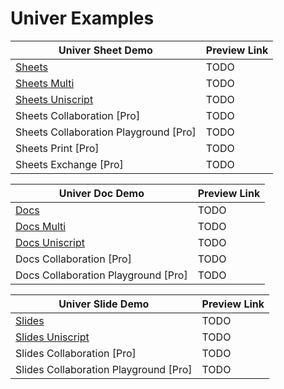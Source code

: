 # Univer Examples


| Univer Sheet Demo                     | Preview Link                   |
|---------------------------------------|--------------------------------|
| [Sheets](./src/sheets)                |                TODO            |
| [Sheets Multi](./src/sheets-multi)    | TODO                           |
| [Sheets Uniscript](./src/sheets-uniscript)| TODO                       |
| Sheets Collaboration [Pro]            | TODO                           |
| Sheets Collaboration Playground [Pro] | TODO                           |
| Sheets Print [Pro]                    | TODO                           |
| Sheets Exchange [Pro]                 | TODO                           |


| Univer Doc Demo                       | Preview Link                   |
|---------------------------------------|--------------------------------|
| [Docs](./src/docs)                                  | TODO                           |
| [Docs Multi](./src/docs-multi) | TODO                          |
| [Docs Uniscript](./src/docs-uniscript) | TODO                          |
| Docs Collaboration [Pro]              | TODO                           |
| Docs Collaboration Playground [Pro]   | TODO                           |


| Univer Slide Demo                     | Preview Link                   |
|---------------------------------------|--------------------------------|
| [Slides](./src/slides)                                | TODO                           |
| [Slides Uniscript](./src/slides-uniscript) | TODO                      |
| Slides Collaboration [Pro]            | TODO                           |
| Slides Collaboration Playground [Pro] | TODO                           |